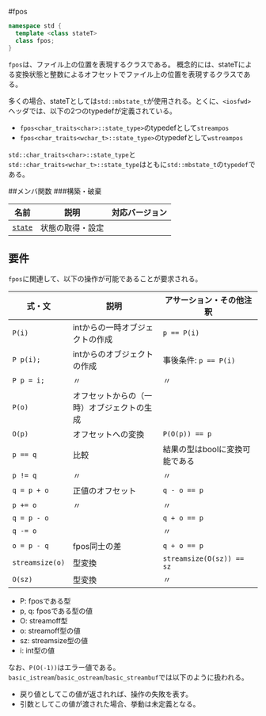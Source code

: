 #fpos
```cpp
namespace std {
  template <class stateT>
  class fpos;
}
```

`fpos`は、ファイル上の位置を表現するクラスである。
概念的には、stateTによる変換状態と整数によるオフセットでファイル上の位置を表現するクラスである。

多くの場合、stateTとしては`std::mbstate_t`が使用される。とくに、`<iosfwd>`ヘッダでは、以下の2つのtypedefが定義されている。

- `fpos<char_traits<char>::state_type>`のtypedefとして`streampos`
- `fpos<char_traits<wchar_t>::state_type>`のtypedefとして`wstreampos`

`std::char_traits<char>::state_type`と`std::char_traits<wchar_t>::state_type`はともに`std::mbstate_t`の`typedef`である。

##メンバ関数
###構築・破棄

| 名前                      | 説明             | 対応バージョン |
|---------------------------|------------------|----------------|
| [`state`](./fpos/state.md) | 状態の取得・設定 |                |

## 要件
`fpos`に関連して、以下の操作が可能であることが要求される。

| 式・文          | 説明                                       | アサーション・その他注釈       |
|-----------------|--------------------------------------------|--------------------------------|
| `P(i)`          | intからの一時オブジェクトの作成            | `p == P(i)`                    |
| `P p(i);`       | intからのオブジェクトの作成                | 事後条件: `p == P(i)`          |
| `P p = i;`      | 〃                                         | 〃                             |
| `P(o)`          | オフセットからの（一時）オブジェクトの生成 |                                |
| `O(p)`          | オフセットへの変換                         | `P(O(p)) == p`                 |
| `p == q`        | 比較                                       | 結果の型はboolに変換可能である |
| `p != q`        | 〃                                         | 〃                             |
| `q = p + o`     | 正値のオフセット                           | `q - o == p`                   |
| `p += o`        | 〃                                         | 〃                             |
| `q = p - o`     |                                            | `q + o == p`                   |
| `q -= o`        |                                            | 〃                             |
| `o = p - q`     | fpos同士の差                               | `q + o == p`                   |
| `streamsize(o)` | 型変換                                     | `streamsize(O(sz)) == sz`      |
| `O(sz)`         | 型変換                                     | 〃                             |

- P: fpos<T>である型
- p, q: fpos<T>である型の値
- O: streamoff型
- o: streamoff型の値
- sz: streamsize型の値
- i: int型の値

なお、`P(O(-1))`はエラー値である。`basic_istream`/`basic_ostream`/`basic_streambuf`では以下のように扱われる。

- 戻り値としてこの値が返されれば、操作の失敗を表す。
- 引数としてこの値が渡された場合、挙動は未定義となる。
